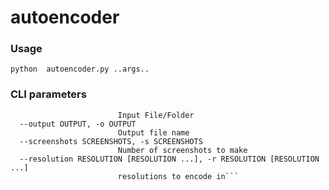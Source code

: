 # autoencoder

### Usage
`python  autoencoder.py ..args..`

###  CLI parameters
```  --input INPUT, -i INPUT
                        Input File/Folder
  --output OUTPUT, -o OUTPUT
                        Output file name
  --screenshots SCREENSHOTS, -s SCREENSHOTS
                        Number of screenshots to make
  --resolution RESOLUTION [RESOLUTION ...], -r RESOLUTION [RESOLUTION ...]
                        resolutions to encode in```
